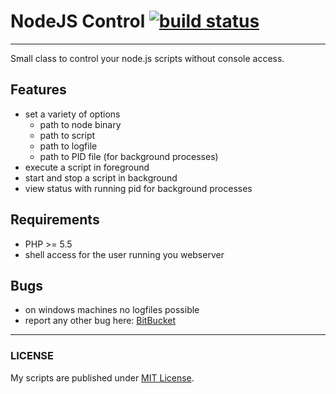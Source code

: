 # NodeJS Control [![build status](https://ci.gitlab.com/projects/4927/status.png?ref=master)](https://ci.gitlab.com/projects/4927?ref=master)
-----

Small class to control your node.js scripts without console access.


## Features

- set a variety of options
  * path to node binary
  * path to script
  * path to logfile
  * path to PID file (for background processes)
- execute a script in foreground
- start and stop a script in background
- view status with running pid for background processes

## Requirements
- PHP >= 5.5
- shell access for the user running you webserver

## Bugs
- on windows machines no logfiles possible
- report any other bug here: [BitBucket](https://bitbucket.org/BlackyPanther/nodejs-control/issues)

-----

### LICENSE
My scripts are published under [MIT License](https://am-wd.de/?p=about#license).
